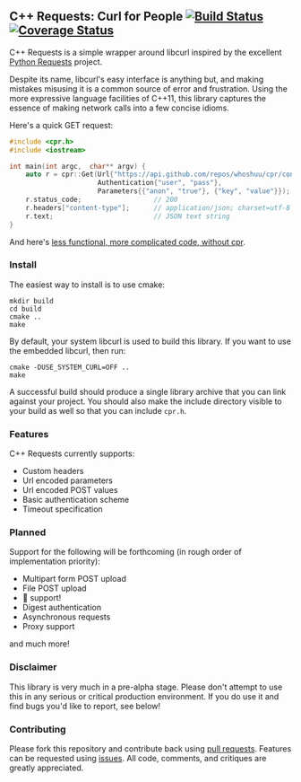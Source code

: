 ## C++ Requests: Curl for People [![Build Status](https://travis-ci.org/whoshuu/cpr.svg?branch=master)](https://travis-ci.org/whoshuu/cpr) [![Coverage Status](https://coveralls.io/repos/whoshuu/cpr/badge.svg?branch=master)](https://coveralls.io/r/whoshuu/cpr?branch=master)

C++ Requests is a simple wrapper around libcurl inspired by the excellent [Python Requests](https://github.com/kennethreitz/requests) project.

Despite its name, libcurl's easy interface is anything but, and making mistakes misusing it is a common source of error and frustration. Using the more expressive language facilities of C++11, this library captures the essence of making network calls into a few concise idioms.

Here's a quick GET request:

```c++
#include <cpr.h>
#include <iostream>

int main(int argc,  char** argv) {
    auto r = cpr::Get(Url{"https://api.github.com/repos/whoshuu/cpr/contributors"},
                      Authentication{"user", "pass"},
                      Parameters{{"anon", "true"}, {"key", "value"}});
    r.status_code;                  // 200
    r.headers["content-type"];      // application/json; charset=utf-8
    r.text;                         // JSON text string
}
```

And here's [less functional, more complicated code, without cpr](https://gist.github.com/whoshuu/2dc858b8730079602044).

### Install

The easiest way to install is to use cmake:

```shell
mkdir build
cd build
cmake ..
make
```

By default, your system libcurl is used to build this library. If you want to use the embedded libcurl, then run:

```shell
cmake -DUSE_SYSTEM_CURL=OFF ..
make
```

A successful build should produce a single library archive that you can link against your project. You should also make the include directory visible to your build as well so that you can include `cpr.h`.

### Features

C++ Requests currently supports:

* Custom headers
* Url encoded parameters
* Url encoded POST values
* Basic authentication scheme
* Timeout specification

### Planned

Support for the following will be forthcoming (in rough order of implementation priority):

* Multipart form POST upload
* File POST upload
* :cookie: support!
* Digest authentication
* Asynchronous requests
* Proxy support

and much more!

### Disclaimer

This library is very much in a pre-alpha stage. Please don't attempt to use this in any serious or critical production environment. If you do use it and find bugs you'd like to report, see below!

### Contributing

Please fork this repository and contribute back using [pull requests](https://github.com/whoshuu/cpr/pulls). Features can be requested using [issues](https://github.com/whoshuu/cpr/issues). All code, comments, and critiques are greatly appreciated.
